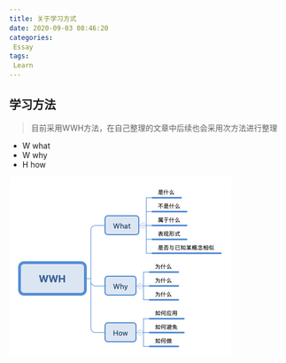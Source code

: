 ```yaml
---
title: 关于学习方式
date: 2020-09-03 08:46:20
categories: 
 Essay
tags:
 Learn
---
```




## 学习方法

> 目前采用WWH方法，在自己整理的文章中后续也会采用次方法进行整理

- W what
- W why 
- H how

![](https://raw.githubusercontent.com/duyangs/OSS/master/imgs/WWH.png)

